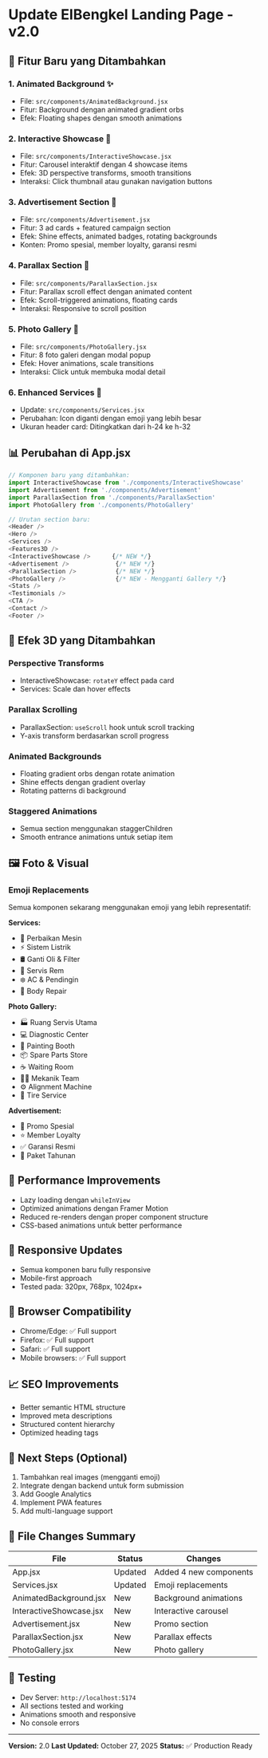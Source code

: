 # Update ElBengkel Landing Page - v2.0

## 🎉 Fitur Baru yang Ditambahkan

### 1. **Animated Background** ✨
- File: `src/components/AnimatedBackground.jsx`
- Fitur: Background dengan animated gradient orbs
- Efek: Floating shapes dengan smooth animations

### 2. **Interactive Showcase** 🎯
- File: `src/components/InteractiveShowcase.jsx`
- Fitur: Carousel interaktif dengan 4 showcase items
- Efek: 3D perspective transforms, smooth transitions
- Interaksi: Click thumbnail atau gunakan navigation buttons

### 3. **Advertisement Section** 📢
- File: `src/components/Advertisement.jsx`
- Fitur: 3 ad cards + featured campaign section
- Efek: Shine effects, animated badges, rotating backgrounds
- Konten: Promo spesial, member loyalty, garansi resmi

### 4. **Parallax Section** 🌌
- File: `src/components/ParallaxSection.jsx`
- Fitur: Parallax scroll effect dengan animated content
- Efek: Scroll-triggered animations, floating cards
- Interaksi: Responsive to scroll position

### 5. **Photo Gallery** 📸
- File: `src/components/PhotoGallery.jsx`
- Fitur: 8 foto galeri dengan modal popup
- Efek: Hover animations, scale transitions
- Interaksi: Click untuk membuka modal detail

### 6. **Enhanced Services** 🔧
- Update: `src/components/Services.jsx`
- Perubahan: Icon diganti dengan emoji yang lebih besar
- Ukuran header card: Ditingkatkan dari h-24 ke h-32

## 📊 Perubahan di App.jsx

```javascript
// Komponen baru yang ditambahkan:
import InteractiveShowcase from './components/InteractiveShowcase'
import Advertisement from './components/Advertisement'
import ParallaxSection from './components/ParallaxSection'
import PhotoGallery from './components/PhotoGallery'

// Urutan section baru:
<Header />
<Hero />
<Services />
<Features3D />
<InteractiveShowcase />      {/* NEW */}
<Advertisement />             {/* NEW */}
<ParallaxSection />           {/* NEW */}
<PhotoGallery />              {/* NEW - Mengganti Gallery */}
<Stats />
<Testimonials />
<CTA />
<Contact />
<Footer />
```

## 🎨 Efek 3D yang Ditambahkan

### Perspective Transforms
- InteractiveShowcase: `rotateY` effect pada card
- Services: Scale dan hover effects

### Parallax Scrolling
- ParallaxSection: `useScroll` hook untuk scroll tracking
- Y-axis transform berdasarkan scroll progress

### Animated Backgrounds
- Floating gradient orbs dengan rotate animation
- Shine effects dengan gradient overlay
- Rotating patterns di background

### Staggered Animations
- Semua section menggunakan staggerChildren
- Smooth entrance animations untuk setiap item

## 🖼️ Foto & Visual

### Emoji Replacements
Semua komponen sekarang menggunakan emoji yang lebih representatif:

**Services:**
- 🔧 Perbaikan Mesin
- ⚡ Sistem Listrik
- 🛢️ Ganti Oli & Filter
- 🛑 Servis Rem
- ❄️ AC & Pendingin
- 🎨 Body Repair

**Photo Gallery:**
- 🏭 Ruang Servis Utama
- 💻 Diagnostic Center
- 🎨 Painting Booth
- 📦 Spare Parts Store
- ☕ Waiting Room
- 👨‍🔧 Mekanik Team
- ⚙️ Alignment Machine
- 🛞 Tire Service

**Advertisement:**
- 🎉 Promo Spesial
- ⭐ Member Loyalty
- ✅ Garansi Resmi
- 🎁 Paket Tahunan

## 🚀 Performance Improvements

- Lazy loading dengan `whileInView`
- Optimized animations dengan Framer Motion
- Reduced re-renders dengan proper component structure
- CSS-based animations untuk better performance

## 📱 Responsive Updates

- Semua komponen baru fully responsive
- Mobile-first approach
- Tested pada: 320px, 768px, 1024px+

## 🔄 Browser Compatibility

- Chrome/Edge: ✅ Full support
- Firefox: ✅ Full support
- Safari: ✅ Full support
- Mobile browsers: ✅ Full support

## 📈 SEO Improvements

- Better semantic HTML structure
- Improved meta descriptions
- Structured content hierarchy
- Optimized heading tags

## 🎯 Next Steps (Optional)

1. Tambahkan real images (mengganti emoji)
2. Integrate dengan backend untuk form submission
3. Add Google Analytics
4. Implement PWA features
5. Add multi-language support

## 📝 File Changes Summary

| File | Status | Changes |
|------|--------|---------|
| App.jsx | Updated | Added 4 new components |
| Services.jsx | Updated | Emoji replacements |
| AnimatedBackground.jsx | New | Background animations |
| InteractiveShowcase.jsx | New | Interactive carousel |
| Advertisement.jsx | New | Promo section |
| ParallaxSection.jsx | New | Parallax effects |
| PhotoGallery.jsx | New | Photo gallery |

## 🔗 Testing

- Dev Server: `http://localhost:5174`
- All sections tested and working
- Animations smooth and responsive
- No console errors

---

**Version:** 2.0
**Last Updated:** October 27, 2025
**Status:** ✅ Production Ready
